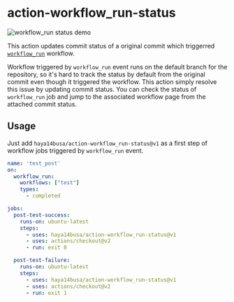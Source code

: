 # action-workflow_run-status

![workflow_run status demo](https://user-images.githubusercontent.com/3797062/89281009-6367de00-d684-11ea-9775-82d2e7c15c42.png)

This action updates commit status of a original commit which triggerred [`workflow_run`](https://docs.github.com/en/actions/reference/events-that-trigger-workflows#workflow_run) workflow.

Workflow triggered by `workflow_run` event runs on the default branch for the
repository, so it's hard to track the status by default from the original
commit even though it triggered the workflow.
This action simply resolve this issue by updating commit status. You can check
the status of `workflow_run` job and jump to the associated workflow page from
the attached commit status.

## Usage

Just add `haya14busa/action-workflow_run-status@v1` as a first step of workflow
jobs triggered by `workflow_run` event.

```yaml
name: 'test_post'
on:
  workflow_run:
    workflows: ["test"]
    types:
      - completed

jobs:
  post-test-success:
    runs-on: ubuntu-latest
    steps:
      - uses: haya14busa/action-workflow_run-status@v1
      - uses: actions/checkout@v2
      - run: exit 0

  post-test-failure:
    runs-on: ubuntu-latest
    steps:
      - uses: haya14busa/action-workflow_run-status@v1
      - uses: actions/checkout@v2
      - run: exit 1
```
